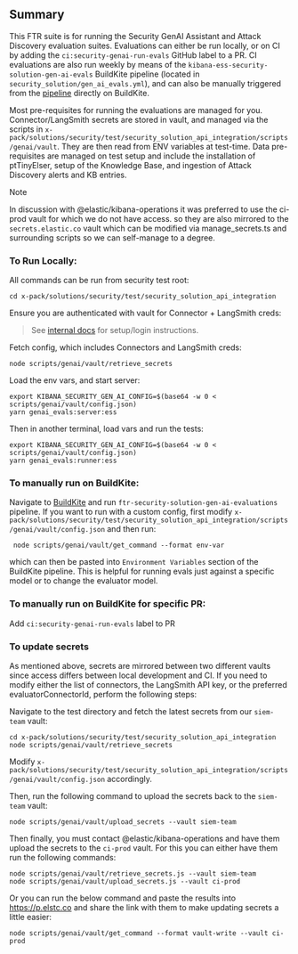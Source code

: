 ## Summary

This FTR suite is for running the Security GenAI Assistant and Attack Discovery evaluation suites. Evaluations can either be run locally, or on CI by adding the `ci:security-genai-run-evals` GitHub label to a PR. CI evaluations are also run weekly by means of the `kibana-ess-security-solution-gen-ai-evals` BuildKite pipeline (located in `security_solution/gen_ai_evals.yml`), and can also be manually triggered from the [pipeline](https://buildkite.com/elastic/kibana-ess-security-solution-gen-ai-evals) directly on BuildKite.

Most pre-requisites for running the evaluations are managed for you. Connector/LangSmith secrets are stored in vault, and managed via the scripts in `x-pack/solutions/security/test/security_solution_api_integration/scripts/genai/vault`. They are then read from ENV variables at test-time. Data pre-requisites are managed on test setup and include the installation of ptTinyElser, setup of the Knowledge Base, and ingestion of Attack Discovery alerts and KB entries.

> [!NOTE]
> In discussion with @elastic/kibana-operations it was preferred to use the ci-prod vault for which we do not have access. so they are also mirrored to the `secrets.elastic.co` vault which can be modified via manage_secrets.ts and surrounding scripts so we can self-manage to a degree.

### To Run Locally:

All commands can be run from security test root:

```
cd x-pack/solutions/security/test/security_solution_api_integration
```

Ensure you are authenticated with vault for Connector + LangSmith creds:

> See [internal docs](https://github.com/elastic/infra/blob/master/docs/vault/README.md#login-with-your-okta) for setup/login instructions.

Fetch config, which includes Connectors and LangSmith creds:

```
node scripts/genai/vault/retrieve_secrets  
```

Load the env vars, and start server:
```
export KIBANA_SECURITY_GEN_AI_CONFIG=$(base64 -w 0 < scripts/genai/vault/config.json)
yarn genai_evals:server:ess
```

Then in another terminal, load vars and run the tests:
```
export KIBANA_SECURITY_GEN_AI_CONFIG=$(base64 -w 0 < scripts/genai/vault/config.json)
yarn genai_evals:runner:ess
```

### To manually run on BuildKite:
Navigate to [BuildKite](https://buildkite.com/elastic/kibana-ess-security-solution-gen-ai-evals) and run `ftr-security-solution-gen-ai-evaluations` pipeline. If you want to run with a custom config, first modify `x-pack/solutions/security/test/security_solution_api_integration/scripts/genai/vault/config.json` and then run:

```
 node scripts/genai/vault/get_command --format env-var 
```

which can then be pasted into `Environment Variables` section of the BuildKite pipeline. This is helpful for running evals just against a specific model or to change the evaluator model.

### To manually run on BuildKite for specific PR:
Add `ci:security-genai-run-evals` label to PR

### To update secrets

As mentioned above, secrets are mirrored between two different vaults since access differs between local development and CI. If you need to modify either the list of connectors, the LangSmith API key, or the preferred evaluatorConnectorId, perform the following steps:

Navigate to the test directory and fetch the latest secrets from our `siem-team` vault:

```
cd x-pack/solutions/security/test/security_solution_api_integration
node scripts/genai/vault/retrieve_secrets
```

Modify `x-pack/solutions/security/test/security_solution_api_integration/scripts/genai/vault/config.json` accordingly.

Then, run the following command to upload the secrets back to the `siem-team` vault:

```
node scripts/genai/vault/upload_secrets --vault siem-team
```

Then finally, you must contact @elastic/kibana-operations and have them upload the secrets to the `ci-prod` vault. For this you can either have them run the following commands:

```
node scripts/genai/vault/retrieve_secrets.js --vault siem-team
node scripts/genai/vault/upload_secrets.js --vault ci-prod
```

Or you can run the below command and paste the results into https://p.elstc.co and share the link with them to make updating secrets a little easier: 

```
node scripts/genai/vault/get_command --format vault-write --vault ci-prod
```
